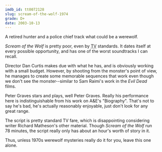 ```yaml
---
imdb_id: tt0072128
slug: scream-of-the-wolf-1974
grade: D+
date: 2003-10-13
---
```


A retired hunter and a police chief track what could be a werewolf.

_Scream of the Wolf_ is pretty poor, even by <abbr title="Television">TV</abbr> standards. It dates itself at every possible opportunity, and has one of the worst soundtracks I can recall.

Director Dan Curtis makes due with what he has, and is obviously working with a small budget. However, by shooting from the monster's point of view, he manages to create some memorable sequences that work even though we don't see the monster--similar to Sam Raimi's work in the <span data-imdb-id="tt0083907">_Evil Dead_</span> films.

Peter Graves stars and plays, well Peter Graves. Really his performance here is indistinguishable from his work on A&E's "Biography". That's not to say he's bad, he's actually reasonably enjoyable, just don't look for any great range.

The script is pretty standard TV fare, which is disappointing considering writer Richard Matheson's other material. Though _Scream of the Wolf_ run 78 minutes, the script really only has about an hour's worth of story in it.

Thus, unless 1970s werewolf mysteries really do it for you, leave this one alone.
